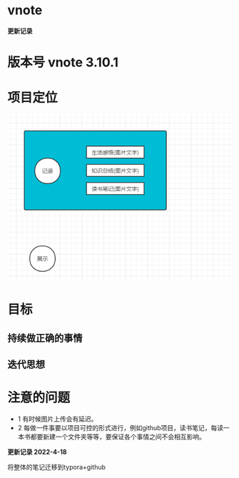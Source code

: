 # vnote

**更新记录**

# 版本号 vnote 3.10.1

# 项目定位 
![](./file/images/项目定位.png)

# 目标
## 持续做正确的事情
## 迭代思想



# 注意的问题
- 1 有时候图片上传会有延迟。 
- 2 每做一件事要以项目可控的形式进行，例如github项目，读书笔记，每读一本书都要新建一个文件夹等等，要保证各个事情之间不会相互影响。



**更新记录 2022-4-18**

将整体的笔记迁移到typora+github















